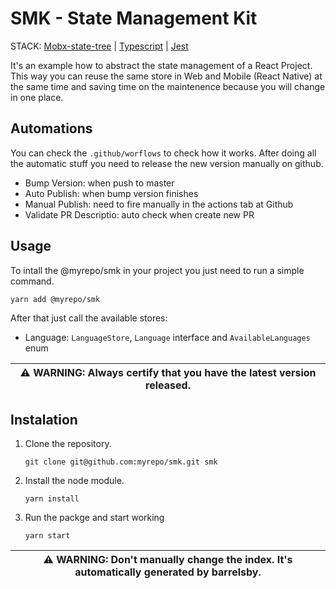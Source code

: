 # SMK - State Management Kit

STACK: [Mobx-state-tree](https://mobx-state-tree.js.org/intro/welcome) | [Typescript](https://www.typescriptlang.org/docs/handbook/typescript-in-5-minutes.html) | [Jest](https://jestjs.io/docs/getting-started)

It's an example how to abstract the state management of a React Project. This way you can reuse the same store in Web and Mobile (React Native) at the same time and saving time on the maintenence because you will change in one place.

## Automations

You can check the `.github/worflows` to check how it works. After doing all the automatic stuff you need to release the new version manually on github.

- Bump Version: when push to master
- Auto Publish: when bump version finishes
- Manual Publish: need to fire manually in the actions tab at Github
- Validate PR Descriptio: auto check when create new PR

## Usage

To intall the @myrepo/smk in your project you just need to run a simple command.

```shell
yarn add @myrepo/smk
```

After that just call the available stores:

- Language: `LanguageStore`, `Language` interface and `AvailableLanguages` enum

| ⚠️ **WARNING**: Always certify that you have the latest version released. |
| ------------------------------------------------------------------------ |

## Instalation  

1. Clone the repository.

    ```shell
    git clone git@github.com:myrepo/smk.git smk
    ```

2. Install the node module.

    ```shell
    yarn install
    ```

3. Run the packge and start working

    ```shell
    yarn start
    ```

| ⚠️ **WARNING**: Don't manually change the index. It's automatically generated by barrelsby. |
| ------------------------------------------------------------------------------------------ |
